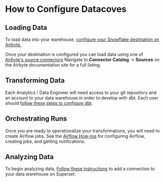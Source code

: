 # How to Configure Datacoves

## Loading Data <!-- {docsify-ignore} -->

To load data into your warehouse, [configure your Snowflake destination on Airbyte.](https://docs.airbyte.com/integrations/destinations/snowflake)

Once your destination is configured you can load data using one of [Airbyte's source connectors](https://docs.airbyte.com/quickstart/add-a-source) Navigate to **Connector Catalog** -> **Sources** on the Airbyte documentation site for a full listing.

## Transforming Data <!-- {docsify-ignore} -->

Each Analytics / Data Engineer will need access to your git repository and an account to your data warehouse in order to develop with dbt. Each user should [follow these steps to configure dbt](how-tos/datacoves/transform/initial.md).

## Orchestrating Runs <!-- {docsify-ignore} -->

Once you are ready to operationalize your transformations, you will need to create Airflow jobs. See the [Airflow How-tos](/how-tos/airflow/) for configuring Airflow, creating jobs, and getting notifications.

## Analyzing Data <!-- {docsify-ignore} -->

To begin analyzing data, [Follow these instructions](/how-tos/datacoves/analyze.md) to add a connection to your data warehouse on Superset.
